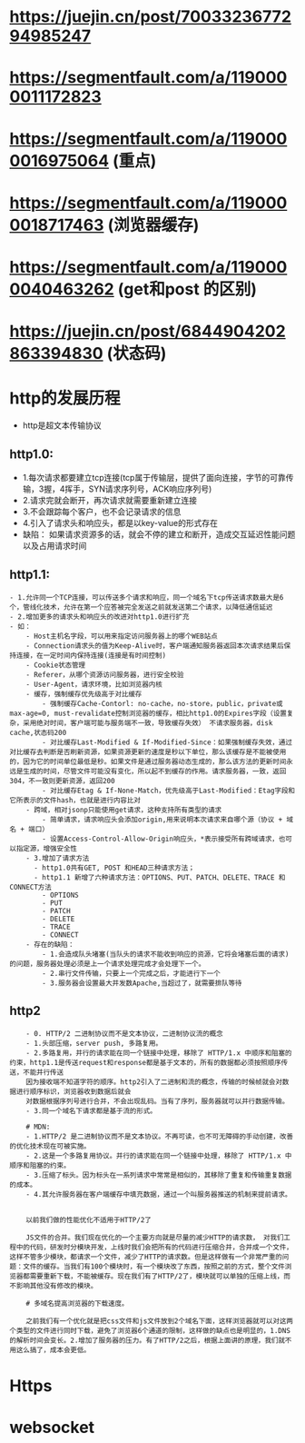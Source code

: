 # https://juejin.cn/post/7003323677294985247
# https://segmentfault.com/a/1190000011172823
# https://segmentfault.com/a/1190000016975064 (重点)
# https://segmentfault.com/a/1190000018717463 (浏览器缓存)
# https://segmentfault.com/a/1190000040463262 (get和post 的区别)
# https://juejin.cn/post/6844904202863394830 (状态码)

# http的发展历程
  - http是超文本传输协议

## http1.0:
 - 1.每次请求都要建立tcp连接(tcp属于传输层，提供了面向连接，字节的可靠传输，3握，4挥手，SYN请求序列号，ACK响应序列号)
 - 2.请求完就会断开，再次请求就需要重新建立连接
 - 3.不会跟踪每个客户，也不会记录请求的信息
 - 4.引入了请求头和响应头，都是以key-value的形式存在
 - 缺陷： 如果请求资源多的话，就会不停的建立和断开，造成交互延迟性能问题以及占用请求时间

## http1.1:
    - 1.允许同一个TCP连接，可以传送多个请求和响应，同一个域名下tcp传送请求数最大是6个，管线化技术，允许在第一个应答被完全发送之前就发送第二个请求，以降低通信延迟
    - 2.增加更多的请求头和响应头的改进对http1.0进行扩充
    - 如： 
        - Host主机名字段，可以用来指定访问服务器上的哪个WEB站点
        - Connection请求头的值为Keep-Alive时，客户端通知服务器返回本次请求结果后保持连接，在一定时间内保持连接(连接是有时间控制)
        - Cookie状态管理
        - Referer，从哪个资源访问服务器，进行安全校验
        - User-Agent，请求环境，比如浏览器内核
        - 缓存，强制缓存优先级高于对比缓存
            - 强制缓存Cache-Contorl: no-cache，no-store，public，private或max-age=0, must-revalidate控制浏览器的缓存，相比http1.0的Expires字段（设置复杂，采用绝对时间，客户端可能与服务端不一致，导致缓存失效） 不请求服务器，disk cache,状态码200
            - 对比缓存Last-Modified & If-Modified-Since：如果强制缓存失效，通过对比缓存去判断是否刷新资源，如果资源更新的速度是秒以下单位，那么该缓存是不能被使用的，因为它的时间单位最低是秒。如果文件是通过服务器动态生成的，那么该方法的更新时间永远是生成的时间，尽管文件可能没有变化，所以起不到缓存的作用。请求服务器，一致，返回304，不一致则更新资源，返回200
            - 对比缓存Etag & If-None-Match，优先级高于Last-Modified：Etag字段和它所表示的文件hash，也就是进行内容比对
        - 跨域，相对jsonp只能使用get请求，这种支持所有类型的请求
            - 简单请求，请求响应头会添加origin,用来说明本次请求来自哪个源（协议 + 域名 + 端口）
            - 设置Access-Control-Allow-Origin响应头，*表示接受所有跨域请求，也可以指定源，增强安全性
        - 3.增加了请求方法
          - http1.0共有GET, POST 和HEAD三种请求方法；
          - http1.1 新增了六种请求方法：OPTIONS、PUT、PATCH、DELETE、TRACE 和CONNECT方法
            - OPTIONS
            - PUT
            - PATCH
            - DELETE
            - TRACE
            - CONNECT
        - 存在的缺陷： 
            - 1.会造成队头堵塞(当队头的请求不能收到响应的资源，它将会堵塞后面的请求)的问题，服务器处理必须是上一个请求处理完成才会处理下一个。
            - 2.串行文件传输，只要上一个完成之后，才能进行下一个
            - 3.服务器会设置最大并发数Apache,当超过了，就需要排队等待

## http2
        - 0. HTTP/2 二进制协议而不是文本协议，二进制协议流的概念
        - 1.头部压缩，server push, 多路复用。 
        - 2.多路复用，并行的请求能在同一个链接中处理，移除了 HTTP/1.x 中顺序和阻塞的约束，http1.1是传送request和response都是基于文本的，所有的数据都必须按照顺序传送，不能并行传送
        因为接收端不知道字符的顺序。http2引入了二进制和流的概念，传输的时候帧就会对数据进行顺序标识，浏览器收到数据后就会
        对数据根据序列号进行合并，不会出现乱码。当有了序列，服务器就可以并行数据传输。
        - 3.同一个域名下请求都是基于流的形式。

        # MDN:
        - 1.HTTP/2 是二进制协议而不是文本协议。不再可读，也不可无障碍的手动创建，改善的优化技术现在可被实施。
        - 2.这是一个多路复用协议。并行的请求能在同一个链接中处理，移除了 HTTP/1.x 中顺序和阻塞的约束。
        - 3.压缩了标头。因为标头在一系列请求中常常是相似的，其移除了重复和传输重复数据的成本。
        - 4.其允许服务器在客户端缓存中填充数据，通过一个叫服务器推送的机制来提前请求。


        以前我们做的性能优化不适用于HTTP/2了

        JS文件的合并。我们现在优化的一个主要方向就是尽量的减少HTTP的请求数， 对我们工程中的代码，研发时分模块开发，上线时我们会把所有的代码进行压缩合并，合并成一个文件，这样不管多少模块，都请求一个文件，减少了HTTP的请求数。但是这样做有一个非常严重的问题：文件的缓存。当我们有100个模块时，有一个模块改了东西，按照之前的方式，整个文件浏览器都需要重新下载，不能被缓存。现在我们有了HTTP/2了，模块就可以单独的压缩上线，而不影响其他没有修改的模块。

        # 多域名提高浏览器的下载速度。

        之前我们有一个优化就是把css文件和js文件放到2个域名下面，这样浏览器就可以对这两个类型的文件进行同时下载，避免了浏览器6个通道的限制，这样做的缺点也是明显的，1.DNS的解析时间会变长。2.增加了服务器的压力。有了HTTP/2之后，根据上面讲的原理，我们就不用这么搞了，成本会更低。
# Https

# websocket






